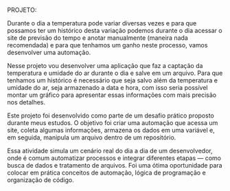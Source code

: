 PROJETO:

Durante o dia a temperatura pode variar diversas vezes e para que possamos ter um
histórico desta variação podemos durante o dia acessar o site de previsão do tempo e
anotar manualmente (maneira nada recomendada) e para que tenhamos um ganho
neste processo, vamos desenvolver uma automação.

Nesse projeto vou desenvolver uma aplicação que faz a captação da temperatura e
umidade do ar durante o dia e salve em um arquivo. Para que tenhamos um histórico é
necessário que seja salvo além da temperatura e umidade do ar, seja armazenado a data
e hora, com isso seria possível montar um gráfico para apresentar essas informações com
mais precisão nos detalhes.

Este projeto foi desenvolvido como parte de um desafio prático proposto durante meus estudos. O objetivo foi criar uma automação que acessa um site, coleta algumas informações, armazena os dados em uma variável e, em seguida, manipula um arquivo dentro de um repositório.

Essa atividade simula um cenário real do dia a dia de um desenvolvedor, onde é comum automatizar processos e integrar diferentes etapas — como busca de dados e tratamento de arquivos. Foi uma ótima oportunidade para colocar em prática conceitos de automação, lógica de programação e organização de código.